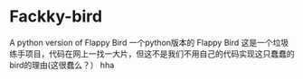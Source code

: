# Fackky-bird
A python version of Flappy Bird 
一个python版本的 Flappy Bird
这是一个垃圾练手项目，代码在网上一找一大片，但这不是我们不用自己的代码实现这只蠢蠢的bird的理由(这很蠢么？）
hha

